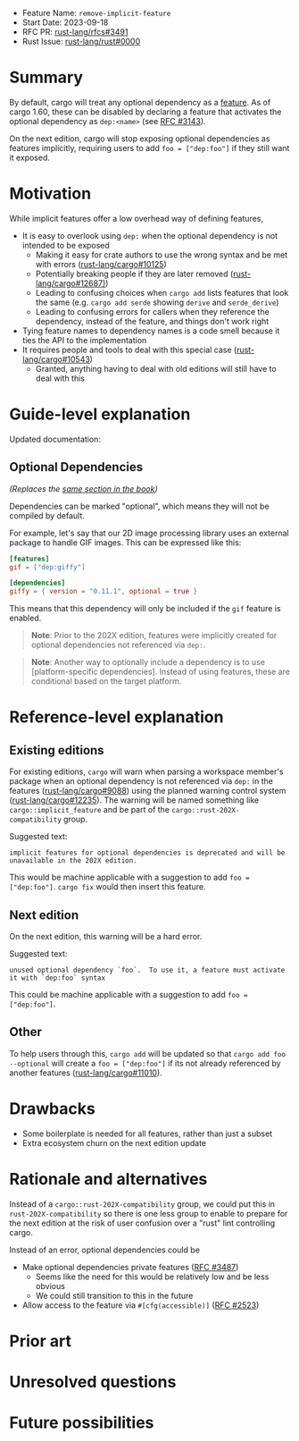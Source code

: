 - Feature Name: `remove-implicit-feature`
- Start Date: 2023-09-18
- RFC PR: [rust-lang/rfcs#3491](https://github.com/rust-lang/rfcs/pull/3491)
- Rust Issue: [rust-lang/rust#0000](https://github.com/rust-lang/rust/issues/0000)

# Summary
[summary]: #summary

By default, cargo will treat any optional dependency as a
[feature](https://doc.rust-lang.org/cargo/reference/features.html).
As of cargo 1.60, these can be disabled by declaring a feature that activates
the optional dependency as `dep:<name>`
(see [RFC #3143](https://rust-lang.github.io/rfcs/3143-cargo-weak-namespaced-features.html)).

On the next edition, cargo will stop exposing optional dependencies as features
implicitly, requiring users to add `foo = ["dep:foo"]` if they still want it exposed.

# Motivation
[motivation]: #motivation

While implicit features offer a low overhead way of defining features,
- It is easy to overlook using `dep:` when the optional dependency is not intended to be exposed
  - Making it easy for crate authors to use the wrong syntax and be met with errors ([rust-lang/cargo#10125](https://github.com/rust-lang/cargo/issues/10125))
  - Potentially breaking people if they are later removed ([rust-lang/cargo#12687)](https://github.com/rust-lang/cargo/pull/12687))
  - Leading to confusing choices when `cargo add` lists features that look the same (e.g. `cargo add serde` showing `derive` and `serde_derive`)
  - Leading to confusing errors for callers when they reference the dependency, instead of the feature, and things don't work right
- Tying feature names to dependency names is a code smell because it ties the API to the implementation
- It requires people and tools to deal with this special case ([rust-lang/cargo#10543](https://github.com/rust-lang/cargo/issues/10543))
  - Granted, anything having to deal with old editions will still have to deal with this

# Guide-level explanation
[guide-level-explanation]: #guide-level-explanation



Updated documentation:

## Optional Dependencies
*(Replaces the [same section in the book](https://doc.rust-lang.org/cargo/reference/features.html#optional-dependencies))*

Dependencies can be marked "optional", which means they will not be compiled
by default.

For example, let's say that our 2D image processing library uses
an external package to handle GIF images. This can be expressed like this:

```toml
[features]
gif = ["dep:giffy"]

[dependencies]
giffy = { version = "0.11.1", optional = true }
```

This means that this dependency will only be included if the `gif`
feature is enabled.

> **Note**: Prior to the 202X edition, features were implicitly created for
> optional dependencies not referenced via `dep:`.

> **Note**: Another way to optionally include a dependency is to use
> [platform-specific dependencies]. Instead of using features, these are
> conditional based on the target platform.

# Reference-level explanation
[reference-level-explanation]: #reference-level-explanation

## Existing editions

For existing editions, `cargo` will warn when parsing a workspace member's
package when an optional dependency is not referenced via `dep:` in the
features ([rust-lang/cargo#9088](https://github.com/rust-lang/cargo/issues/9088)) using the
planned warning control system ([rust-lang/cargo#12235](https://github.com/rust-lang/cargo/issues/12235)).
The warning will be named something like `cargo::implicit_feature` and be part
of the `cargo::rust-202X-compatibility` group.

Suggested text:
```
implicit features for optional dependencies is deprecated and will be unavailable in the 202X edition.
```
This would be machine applicable with a suggestion to add `foo = ["dep:foo"]`.  `cargo fix` would then insert this feature.

## Next edition

On the next edition, this warning will be a hard error.

Suggested text:
```
unused optional dependency `foo`.  To use it, a feature must activate it with `dep:foo` syntax
```
This could be machine applicable with a suggestion to add `foo = ["dep:foo"]`.

## Other

To help users through this, `cargo add` will be updated so that `cargo add foo
--optional` will create a `foo = ["dep:foo"]` if its not already referenced by
another features
([rust-lang/cargo#11010](https://github.com/rust-lang/cargo/issues/11010)).

# Drawbacks
[drawbacks]: #drawbacks

- Some boilerplate is needed for all features, rather than just a subset
- Extra ecosystem churn on the next edition update

# Rationale and alternatives
[rationale-and-alternatives]: #rationale-and-alternatives

Instead of a `cargo::rust-202X-compatibility` group, we could put this in
`rust-202X-compatibility` so there is one less group to enable to prepare for
the next edition at the risk of user confusion over a "rust" lint controlling cargo.

Instead of an error, optional dependencies could be
- Make optional dependencies private features ([RFC #3487](https://github.com/rust-lang/rfcs/pull/3487))
  - Seems like the need for this would be relatively low and be less obvious
  - We could still transition to this in the future
- Allow access to the feature via `#[cfg(accessible)]` ([RFC #2523](https://rust-lang.github.io/rfcs/2523-cfg-path-version.html))

# Prior art
[prior-art]: #prior-art

# Unresolved questions
[unresolved-questions]: #unresolved-questions

# Future possibilities
[future-possibilities]: #future-possibilities
